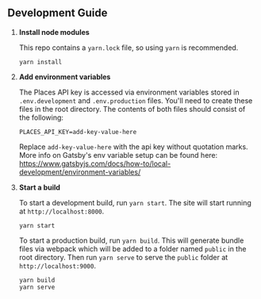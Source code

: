 ## Development Guide

1.  **Install node modules**

    This repo contains a `yarn.lock` file, so using `yarn` is recommended.

    ```shell
    yarn install
    ```

1.  **Add environment variables**

    The Places API key is accessed via environment variables stored in `.env.development` and `.env.production` files. You'll need to create these files in the root directory. The contents of both files should consist of the following:
    
    ```shell
    PLACES_API_KEY=add-key-value-here
    ```
    Replace `add-key-value-here` with the api key without quotation marks.
    More info on Gatsby's env variable setup can be found here: https://www.gatsbyjs.com/docs/how-to/local-development/environment-variables/

1.  **Start a build**

    To start a development build, run `yarn start`. The site will start running at `http://localhost:8000`.
    
    ```shell
    yarn start
    ```
    
    To start a production build, run `yarn build`. This will generate bundle files via webpack which will be added to a folder named `public` in the root directory. 
    Then run `yarn serve` to serve the `public` folder at `http://localhost:9000`.
       ```shell
    yarn build
    yarn serve
    ```